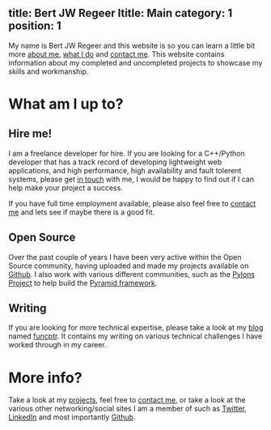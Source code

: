 title: Bert JW Regeer
ltitle: Main
category: 1
position: 1
---

My name is Bert JW Regeer and this website is so you can learn a little bit
more [about me][1], [what I do][2] and [contact me][3]. This website contains
information about my completed and uncompleted projects to showcase my skills
and workmanship.

# What am I up to?

## Hire me!

I am a freelance developer for hire. If you are looking for a C++/Python
developer that has a track record of developing lightweight web applications,
and high performance, high availability and fault tolerent systems, please get
[in touch][3] with me, I would be happy to find out if I can help make your
project a success.

If you have full time employment available, please also feel free to [contact
me][3] and lets see if maybe there is a good fit.

## Open Source

Over the past couple of years I have been very active within the Open Source
community, having uploaded and made my projects available on [Github][8]. I
also work with various different communities, such as the [Pylons Project][10]
to help build the [Pyramid framework][11].

## Writing

If you are looking for more technical expertise, please take a look at my
[blog][9] named [funcptr][9]. It contains my writing on various technical
challenges I have worked through in my career.

# More info?

Take a look at my [projects][2], feel free to [contact me][3], or take a look
at the various other networking/social sites I am a member of such as
[Twitter][6], [LinkedIn][7] and most importantly [Github][8].


[1]: /About_me.html "About Bert JW Regeer"
[2]: /Projects.html "Projects"
[3]: /Contact.html "Contact Bert JW Regeer"
[4]: http://colossaldynamics.com/ "Colossal Dynamics Corporations"
[5]: http://iphase3.com/ "iPhase3 Corporation"
[6]: http://twitter.com/bertjwregeer "Twitter: bertjwregeer"
[7]: http://www.linkedin.com/in/bertjwregeer "LinkedIn: bertjwregeer"
[8]: https://github.com/bertjwregeer "Github: Bert JW Regeer"
[9]: http://funcptr.net/ "Funcptr: An Engineers Technical Notebook"
[10]: http://www.pylonsproject.org/ "Pylons Project"
[11]: http://www.pylonsproject.org/projects/pyramid/ "Pyramid Framework"
